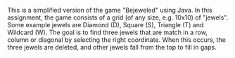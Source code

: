 This is a simplified version of the game "Bejeweled" using Java. In this assignment, the game consists of a grid (of any size, e.g. 10x10) of "jewels". Some example jewels are Diamond (D), Square (S), Triangle (T) and Wildcard (W). The goal is to find three jewels that are match in a row, column or diagonal by selecting the right coordinate. When this occurs, the three jewels are deleted, and other jewels fall from the top to fill in gaps.
